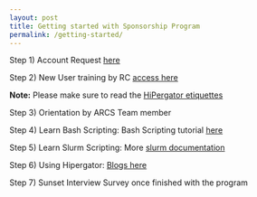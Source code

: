 ```yaml
---
layout: post
title: Getting started with Sponsorship Program
permalink: /getting-started/
---
```




Step 1) Account Request [here](https://arcs.uflib.ufl.edu/student-hipergator-request/) 

Step 2) New User training by RC [access here](https://help.rc.ufl.edu/doc/New_user_training)

**Note:** Please make sure to read the [HiPergator etiquettes](https://help.rc.ufl.edu/doc/HPG_Computation)

Step 3) Orientation by ARCS Team member

Step 4) Learn Bash Scripting: Bash Scripting tutorial [here]()

Step 5) Learn Slurm Scripting: More [slurm documentation](https://slurm.schedmd.com/documentation.html)

Step 6) Using Hipergator: [Blogs here](https://natyahans.github.io/HiPerGatorOnboarding/)

Step 7) Sunset Interview Survey once finished with the program
